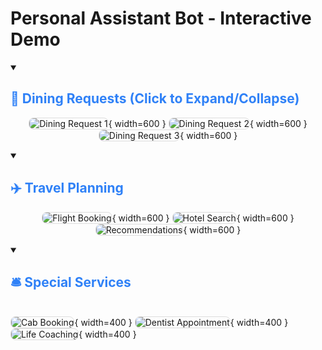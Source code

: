 # Personal Assistant Bot - Interactive Demo

<details open>
<summary><h2>📅 Dining Requests (Click to Expand/Collapse)</h2></summary>
<div align="center">

![Dining Request 1](book_dining.png "Default dining interface - Click to enlarge"){ width=600 }
![Dining Request 2](book_dining2.png "Special requests handling"){ width=600 }
![Dining Request 3](book_dining3.png "Dietary preferences flow"){ width=600 }

</div>
</details>

<details open>
<summary><h2>✈️ Travel Planning</h2></summary>
<div align="center">

![Flight Booking](travel.png "Flight booking interface"){ width=600 }
![Hotel Search](travel2.png "Hotel selection process"){ width=600 }
![Recommendations](travel_suggestions.png "Travel suggestions engine"){ width=600 }

</div>
</details>

<details open>
<summary><h2>🛎 Special Services</h2></summary>
<div class="grid-container">

![Cab Booking](cab_booking.png "Transportation module"){ width=400 }
![Dentist Appointment](dentist_appointment.png "Healthcare booking"){ width=400 }
![Life Coaching](life_coach_session_request.png "Professional services"){ width=400 }

</div>
</details>

<style>
details[open] summary h2 {
  color: #2f81f7;
}
.grid-container {
  display: grid;
  grid-template-columns: repeat(auto-fit, minmax(400px, 1fr));
  gap: 20px;
  margin: 20px 0;
}
img {
  border: 1px solid #ddd;
  border-radius: 8px;
  transition: transform 0.3s ease;
}
img:hover {
  transform: scale(1.02);
  box-shadow: 0 4px 8px rgba(0,0,0,0.1);
}
</style>
